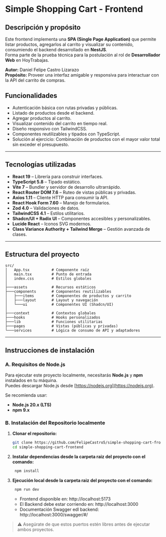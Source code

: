# Simple Shopping Cart - Frontend

## Descripción y propósito
Este frontend implementa una **SPA (Single Page Application)** que permite listar productos, agregarlos al carrito y visualizar su contenido, consumiendo el backend desarrollado en **NestJS**.  
Forma parte de la prueba técnica para la postulación al rol de **Desarrollador Web** en HoyTrabajas.

**Autor:** Daniel Felipe Castro Lizarazo  
**Propósito:** Proveer una interfaz amigable y responsiva para interactuar con la API del carrito de compras.

## Funcionalidades
- Autenticación básica con rutas privadas y públicas.
- Listado de productos desde el backend.
- Agregar productos al carrito.
- Visualizar contenido del carrito en tiempo real.
- Diseño responsivo con TailwindCSS.
- Componentes reutilizables y tipados con TypeScript.
- Solución al ejercicio: Combinación de productos con el mayor valor total sin exceder el
presupuesto.

---

## Tecnologías utilizadas
- **React 19** – Librería para construir interfaces.
- **TypeScript 5.8** – Tipado estático.
- **Vite 7** – Bundler y servidor de desarrollo ultrarrápido.
- **React Router DOM 7.6** – Ruteo de vistas públicas y privadas.
- **Axios 1.11** – Cliente HTTP para consumir la API.
- **React Hook Form 7.60** – Manejo de formularios.
- **Zod 4.0** – Validaciones de datos.
- **TailwindCSS 4.1** – Estilos utilitarios.
- **Shadcn/UI + Radix UI** – Componentes accesibles y personalizables.
- **Lucide React** – Iconos SVG modernos.
- **Class Variance Authority + Tailwind Merge** – Gestión avanzada de clases.

---

## Estructura del proyecto

```plaintext
src/
│   App.tsx          # Componente raíz
│   main.tsx         # Punto de entrada
│   index.css        # Estilos globales
│
├───assets           # Recursos estáticos
├───components       # Componentes reutilizables
│   ├───items        # Componentes de productos y carrito
│   ├───layout       # Layout y navegación
│   └───ui           # Componentes UI (Shadcn/UI)
│
├───context          # Contextos globales
├───hooks            # Hooks personalizados
├───lib              # Funciones utilitarias
├───pages            # Vistas (públicas y privadas)
└───services         # Lógica de consumo de API y adaptadores
```

---

## Instrucciones de instalación
### A. Requisitos de Node.js
Para ejecutar este proyecto localmente, necesitarás **Node.js** y **npm** instalados en tu máquina.  
Puedes descargar Node.js desde [https://nodejs.org](https://nodejs.org).

Se recomienda usar:
- **Node.js 20.x (LTS)**
- **npm 9.x**

### B. Instalación del Repositorio localmente
1. **Clonar el repositorio:**
   ```bash
   git clone https://github.com/FelipeCastro5/simple-shopping-cart-frontend.git
   cd simple-shopping-cart-frontend

2. **Instalar dependencias desde la carpeta raiz del proyecto con el comando:**
   ```bash
    npm install
    ```
3. **Ejecución local desde la carpeta raiz del proyecto con el comando:**
   ```bash
    npm run dev
    ```

    - Frontend disponible en: http://localhost:5173
    - El Backend debe estar corriendo en: http://localhost:3000
    - Documentación Swagger edl backend: http://localhost:3000/swagger/#/
> ⚠️ Asegúrate de que estos puertos estén libres antes de ejecutar ambos proyectos.